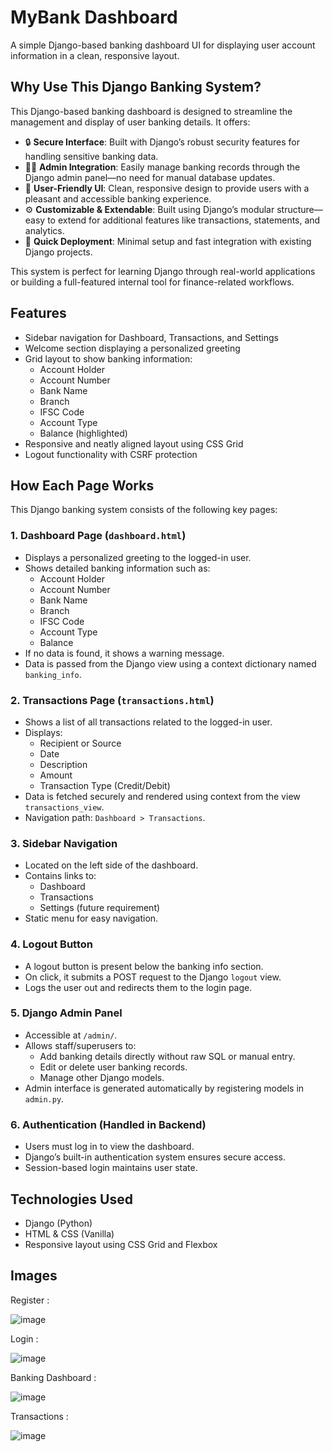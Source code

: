 # MyBank Dashboard

A simple Django-based banking dashboard UI for displaying user account information in a clean, responsive layout.

## Why Use This Django Banking System?

This Django-based banking dashboard is designed to streamline the management and display of user banking details. It offers:

- 🔒 **Secure Interface**: Built with Django’s robust security features for handling sensitive banking data.
- 🧑‍💻 **Admin Integration**: Easily manage banking records through the Django admin panel—no need for manual database updates.
- 🎨 **User-Friendly UI**: Clean, responsive design to provide users with a pleasant and accessible banking experience.
- ⚙️ **Customizable & Extendable**: Built using Django’s modular structure—easy to extend for additional features like transactions, statements, and analytics.
- 🚀 **Quick Deployment**: Minimal setup and fast integration with existing Django projects.

This system is perfect for learning Django through real-world applications or building a full-featured internal tool for finance-related workflows.

## Features

- Sidebar navigation for Dashboard, Transactions, and Settings
- Welcome section displaying a personalized greeting
- Grid layout to show banking information:
  - Account Holder
  - Account Number
  - Bank Name
  - Branch
  - IFSC Code
  - Account Type
  - Balance (highlighted)
- Responsive and neatly aligned layout using CSS Grid
- Logout functionality with CSRF protection

## How Each Page Works

This Django banking system consists of the following key pages:

### 1. **Dashboard Page (`dashboard.html`)**
- Displays a personalized greeting to the logged-in user.
- Shows detailed banking information such as:
  - Account Holder
  - Account Number
  - Bank Name
  - Branch
  - IFSC Code
  - Account Type
  - Balance
- If no data is found, it shows a warning message.
- Data is passed from the Django view using a context dictionary named `banking_info`.

### 2. **Transactions Page (`transactions.html`)**
- Shows a list of all transactions related to the logged-in user.
- Displays:
  - Recipient or Source
  - Date
  - Description
  - Amount
  - Transaction Type (Credit/Debit)
- Data is fetched securely and rendered using context from the view `transactions_view`.
- Navigation path: `Dashboard > Transactions`.

### 3. **Sidebar Navigation**
- Located on the left side of the dashboard.
- Contains links to:
  - Dashboard
  - Transactions
  - Settings (future requirement)
- Static menu for easy navigation.

### 4. **Logout Button**
- A logout button is present below the banking info section.
- On click, it submits a POST request to the Django `logout` view.
- Logs the user out and redirects them to the login page.

### 5. **Django Admin Panel**
- Accessible at `/admin/`.
- Allows staff/superusers to:
  - Add banking details directly without raw SQL or manual entry.
  - Edit or delete user banking records.
  - Manage other Django models.
- Admin interface is generated automatically by registering models in `admin.py`.

### 6. **Authentication (Handled in Backend)**
- Users must log in to view the dashboard.  
- Django’s built-in authentication system ensures secure access.
- Session-based login maintains user state.

## Technologies Used

- Django (Python)
- HTML & CSS (Vanilla)
- Responsive layout using CSS Grid and Flexbox

## Images

Register :

![image](https://github.com/user-attachments/assets/d839d6d4-7d3f-4953-98fc-2794dd558abf)

Login :

![image](https://github.com/user-attachments/assets/880c38a0-e3d3-4dab-8f2d-e78039ee9096)


Banking Dashboard :

![image](https://github.com/user-attachments/assets/50fe2dde-dc4d-4eba-8239-1aa7251e029a)

Transactions :

![image](https://github.com/user-attachments/assets/cca2681d-43ec-4373-b676-4c722ce0daf9)






